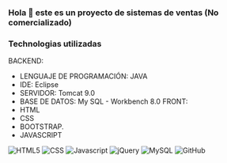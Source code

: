 ### Hola 👋 este es un proyecto de sistemas de ventas (No comercializado)

### Technologias utilizadas
BACKEND:
- LENGUAJE DE PROGRAMACIÓN: JAVA
- IDE: Eclipse
- SERVIDOR: Tomcat 9.0
- BASE DE DATOS: My SQL - Workbench 8.0
FRONT:
- HTML
- CSS
- BOOTSTRAP.
- JAVASCRIPT

 <p>
  <img alt="HTML5" src="https://img.shields.io/badge/-HTML5-0D1117?logo=html5&logoColor=E34F26&style=plastic"/>
  <img alt="CSS" src="https://img.shields.io/badge/-CSS3-0D1117?logo=css3&logoColor=0769AD&style=plastic"/>
  <img alt="Javascript" src="https://img.shields.io/badge/-JavaScript-0D1117?logo=javascript&logoColor=F7DF1E&style=plastic"/>
  <img alt="jQuery" src="https://img.shields.io/badge/-JQuery-0D1117?logo=jquery&logoColor=0769AD&style=plastic"/>
  <img alt="MySQL" src="https://img.shields.io/badge/-MySQL-0D1117?logo=MySQL&logoColor=blue&style=plastic"/>
  <img alt="GitHub" src="https://img.shields.io/badge/-GitHub-0D1117?logo=github&logoColor=white&style=plastic"/>
</p>
